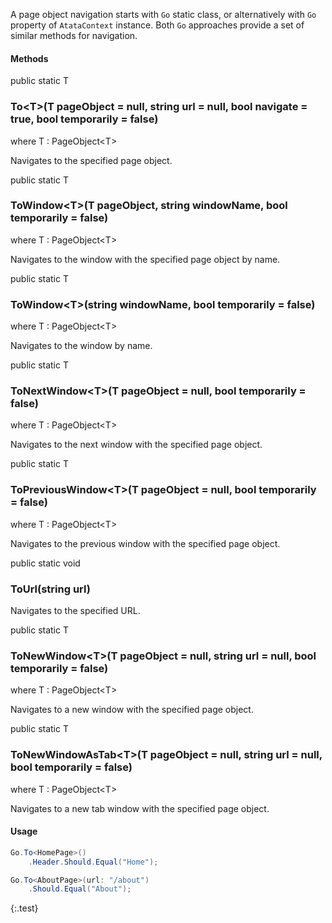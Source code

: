 A page object navigation starts with `Go` static class, or alternatively with `Go` property of `AtataContext` instance.
Both `Go` approaches provide a set of similar methods for navigation.

#### Methods

<div class="member">
    <span class="head"><span class="keyword">public</span> <span class="keyword">static</span> <span class="type">T</span></span>
    <h3><span class="body">To&lt;<span class="type">T</span>&gt;</span><span class="tail">(<span class="type">T</span> pageObject = <span class="keyword">null</span>, <span class="keyword">string</span> url = <span class="keyword">null</span>, <span class="keyword">bool</span> navigate = <span class="keyword">true</span>, <span class="keyword">bool</span> temporarily = <span class="keyword">false</span>)</span></h3>
    <span class="where"><span class="keyword">where</span> <span class="type">T</span> : <span class="type">PageObject</span>&lt;<span class="type">T</span>&gt;</span>
</div>

Navigates to the specified page object.

<div class="member">
    <span class="head"><span class="keyword">public</span> <span class="keyword">static</span> <span class="type">T</span></span>
    <h3><span class="body">ToWindow&lt;<span class="type">T</span>&gt;</span><span class="tail">(<span class="type">T</span> pageObject, <span class="keyword">string</span> windowName, <span class="keyword">bool</span> temporarily = <span class="keyword">false</span>)</span></h3>
    <span class="where"><span class="keyword">where</span> <span class="type">T</span> : <span class="type">PageObject</span>&lt;<span class="type">T</span>&gt;</span>
</div>

Navigates to the window with the specified page object by name.

<div class="member">
    <span class="head"><span class="keyword">public</span> <span class="keyword">static</span> <span class="type">T</span></span>
    <h3><span class="body">ToWindow&lt;<span class="type">T</span>&gt;</span><span class="tail">(<span class="keyword">string</span> windowName, <span class="keyword">bool</span> temporarily = <span class="keyword">false</span>)</span></h3>
    <span class="where"><span class="keyword">where</span> <span class="type">T</span> : <span class="type">PageObject</span>&lt;<span class="type">T</span>&gt;</span>
</div>

Navigates to the window by name.

<div class="member">
    <span class="head"><span class="keyword">public</span> <span class="keyword">static</span> <span class="type">T</span></span>
    <h3><span class="body">ToNextWindow&lt;<span class="type">T</span>&gt;</span><span class="tail">(<span class="type">T</span> pageObject = <span class="keyword">null</span>, <span class="keyword">bool</span> temporarily = <span class="keyword">false</span>)</span></h3>
    <span class="where"><span class="keyword">where</span> <span class="type">T</span> : <span class="type">PageObject</span>&lt;<span class="type">T</span>&gt;</span>
</div>

Navigates to the next window with the specified page object.

<div class="member">
    <span class="head"><span class="keyword">public</span> <span class="keyword">static</span> <span class="type">T</span></span>
    <h3><span class="body">ToPreviousWindow&lt;<span class="type">T</span>&gt;</span><span class="tail">(<span class="type">T</span> pageObject = <span class="keyword">null</span>, <span class="keyword">bool</span> temporarily = <span class="keyword">false</span>)</span></h3>
    <span class="where"><span class="keyword">where</span> <span class="type">T</span> : <span class="type">PageObject</span>&lt;<span class="type">T</span>&gt;</span>
</div>

Navigates to the previous window with the specified page object.

<div class="member">
    <span class="head"><span class="keyword">public</span> <span class="keyword">static</span> <span class="keyword">void</span></span>
    <h3><span class="body">ToUrl</span><span class="tail">(<span class="keyword">string</span> url)</span></h3>
</div>

Navigates to the specified URL.

<div class="member">
    <span class="head"><span class="keyword">public</span> <span class="keyword">static</span> <span class="type">T</span></span>
    <h3><span class="body">ToNewWindow&lt;<span class="type">T</span>&gt;</span><span class="tail">(<span class="type">T</span> pageObject = <span class="keyword">null</span>, <span class="keyword">string</span> url = <span class="keyword">null</span>, <span class="keyword">bool</span> temporarily = <span class="keyword">false</span>)</span></h3>
    <span class="where"><span class="keyword">where</span> <span class="type">T</span> : <span class="type">PageObject</span>&lt;<span class="type">T</span>&gt;</span>
</div>

Navigates to a new window with the specified page object.

<div class="member">
    <span class="head"><span class="keyword">public</span> <span class="keyword">static</span> <span class="type">T</span></span>
    <h3><span class="body">ToNewWindowAsTab&lt;<span class="type">T</span>&gt;</span><span class="tail">(<span class="type">T</span> pageObject = <span class="keyword">null</span>, <span class="keyword">string</span> url = <span class="keyword">null</span>, <span class="keyword">bool</span> temporarily = <span class="keyword">false</span>)</span></h3>
    <span class="where"><span class="keyword">where</span> <span class="type">T</span> : <span class="type">PageObject</span>&lt;<span class="type">T</span>&gt;</span>
</div>

Navigates to a new tab window with the specified page object.

#### Usage

```cs
Go.To<HomePage>()
    .Header.Should.Equal("Home");

Go.To<AboutPage>(url: "/about")
    .Should.Equal("About");
```
{:.test}